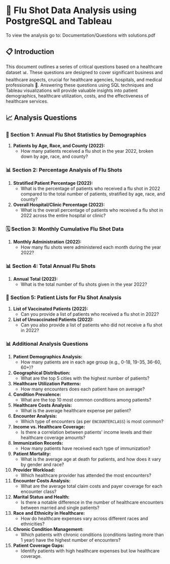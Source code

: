 # 🏥 Flu Shot Data Analysis using PostgreSQL and Tableau
To view the analysis go to: Documentation/Questions with solutions.pdf
## 📋 Introduction

This document outlines a series of critical questions based on a healthcare dataset 📊. These questions are designed to cover significant business and healthcare aspects, crucial for healthcare agencies, hospitals, and medical professionals 💉. Answering these questions using SQL techniques and Tableau visualizations will provide valuable insights into patient demographics, healthcare utilization, costs, and the effectiveness of healthcare services.

## 📈 Analysis Questions

### 📆 Section 1: Annual Flu Shot Statistics by Demographics
1. **Patients by Age, Race, and County (2022):** 
   - How many patients received a flu shot in the year 2022, broken down by age, race, and county?

### 📊 Section 2: Percentage Analysis of Flu Shots
1. **Stratified Patient Percentage (2022):**
   - What is the percentage of patients who received a flu shot in 2022 compared to the total number of patients, stratified by age, race, and county?
2. **Overall Hospital/Clinic Percentage (2022):**
   - What is the overall percentage of patients who received a flu shot in 2022 across the entire hospital or clinic?

### 🗓️ Section 3: Monthly Cumulative Flu Shot Data
1. **Monthly Administration (2022):**
   - How many flu shots were administered each month during the year 2022?

### 📊 Section 4: Total Annual Flu Shots
1. **Annual Total (2022):**
   - What is the total number of flu shots given in the year 2022?

### 📝 Section 5: Patient Lists for Flu Shot Analysis
1. **List of Vaccinated Patients (2022):**
   - Can you provide a list of patients who received a flu shot in 2022?
2. **List of Unvaccinated Patients (2022):**
   - Can you also provide a list of patients who did not receive a flu shot in 2022?

### 📊 Additional Analysis Questions

1. **Patient Demographics Analysis:** 
   - How many patients are in each age group (e.g., 0-18, 19-35, 36-60, 60+)?
2. **Geographical Distribution:** 
   - What are the top 5 cities with the highest number of patients?
3. **Healthcare Utilization Patterns:** 
   - How many encounters does each patient have on average?
4. **Condition Prevalence:** 
   - What are the top 10 most common conditions among patients?
5. **Healthcare Costs Analysis:** 
   - What is the average healthcare expense per patient?
6. **Encounter Analysis:** 
   - Which type of encounters (as per `ENCOUNTERCLASS`) is most common?
7. **Income vs. Healthcare Coverage:** 
   - Is there a correlation between patients' income levels and their healthcare coverage amounts?
8. **Immunization Records:** 
   - How many patients have received each type of immunization?
9. **Patient Mortality:** 
   - What is the average age at death for patients, and how does it vary by gender and race?
10. **Provider Workload:** 
    - Which healthcare provider has attended the most encounters?
11. **Encounter Costs Analysis:** 
    - What are the average total claim costs and payer coverage for each encounter class?
12. **Marital Status and Health:** 
    - Is there a notable difference in the number of healthcare encounters between married and single patients?
13. **Race and Ethnicity in Healthcare:** 
    - How do healthcare expenses vary across different races and ethnicities?
14. **Chronic Condition Management:** 
    - Which patients with chronic conditions (conditions lasting more than 1 year) have the highest number of encounters?
15. **Patient Coverage Gaps:** 
    - Identify patients with high healthcare expenses but low healthcare coverage.
